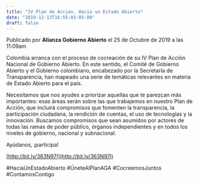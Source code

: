 ```yaml
---
title: "IV Plan de Acción. Hacia un Estado Abierto"
date: "2019-12-13T16:55:03-05:00"
draft: false
---
```


Publicado por **Alianza Gobierno Abierto** el 25 de Octubre de 2019 a las 11:09am

Colombia arranca con el proceso de cocreación de su IV Plan de Acción Nacional de Gobierno Abierto. En este sentido, el Comité de Gobierno Abierto y el Gobierno colombiano, encabezado por la Secretaría de Transparencia, han mapeado una serie de temáticas relevantes en materia de Estado Abierto para el país.

Necesitamos que nos ayudes a priorizar aquellas que te parezcan más importantes: esas áreas serán sobre las que trabajemos en nuestro Plan de Acción, que incluirá compromisos que fomenten la transparencia, la participación ciudadana, la rendición de cuentas, el uso de tecnologías y la innovación. Buscamos compromisos que sean asumidos por actores de todas las ramas de poder público, órganos independientes y en todos los niveles de gobierno, nacional y subnacional.

Ayúdanos, ¡participa!

[http://bit.ly/363N97l](http://bit.ly/363N97l)

#HaciaUnEstadoAbierto #ÚneteAlPlanAGA #CocreemosJuntos #ContamosContigo